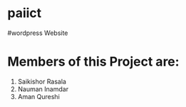  # paiict
 
#wordpress Website
 
# Members of this Project are:
1. Saikishor Rasala
2. Nauman Inamdar
3. Aman Qureshi 
